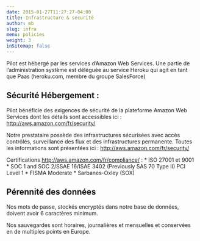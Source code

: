 ```yaml
---
date: 2015-01-27T11:27:27-04:00
title: Infrastructure & securité
author: mb
slug: infra
menu: policies
weight: 3
inSitemap: false
---
```


Pilot est hébergé par les services d’Amazon Web Services.
Une partie de l’administration système est déléguée au service Heroku qui agit en tant que Paas (heroku.com, membre du groupe SalesForce)

## Sécurité Hébergement :

Pilot bénéficie des exigences de sécurité de la plateforme Amazon Web Services dont les détails sont accessibles ici : http://aws.amazon.com/fr/security/

Notre prestataire possède des infrastructures sécurisées avec accès contrôlés, surveillance des flux et des infrastructures permanente.
Toutes les informations sont présentées ici : http://aws.amazon.com/fr/security/

Certifications http://aws.amazon.com/fr/compliance/ : 
    * ISO 27001 et 9001
    * SOC 1 and SOC 2/SSAE 16/ISAE 3402 (Previously SAS 70 Type II) PCI Level 1
    * FISMA Moderate
    * Sarbanes-Oxley (SOX)

## Pérennité des données

Nos mots de passe, stockés encryptés dans notre base de données, doivent avoir 6 caractères minimum.

Nos sauvegardes sont horaires, journalières et mensuelles et conservées en de multiples points en Europe.

<!-- Une sauvegarde de la base de données est réalisée toutes les heures avec rétention sur 150 heures.

Une sauvegarde quotidienne (6h, heure de Paris) avec rétention sur 90 jours.

Une sauvegarde mensuelle (premier jours du mois) avec rétentions sur 12 mois.

Une sauvegarde des fichiers médias est réalisée chaque heure.

Les sauvegardes sont dupliquées en plusieurs points en Europe (Irlande, France, Allemagne)

Des procédures automatisées permettent de contrôler que les mécanismes de sauvegardes fonctionnent correctement.

Nous bénéficions d’un Plan de Reprise d’Activité automatisé activant un serveur applicatif secondaire en cas de défaillance majeure du serveur principal.

Le serveur de secours est activé une fois par mois pour contrôle. -->